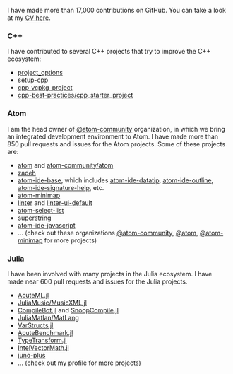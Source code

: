 I have made more than 17,000 contributions on GitHub. You can take a look at my [CV here](https://github.com/aminya/aminya/raw/main/Amin-Yahyaabadi-CV.pdf). 

### C++

I have contributed to several C++ projects that try to improve the C++ ecosystem:

- [project_options](https://github.com/aminya/project_options)
- [setup-cpp](https://github.com/aminya/setup-cpp)
- [cpp_vcpkg_project](https://github.com/aminya/cpp_vcpkg_project)
- [cpp-best-practices/cpp_starter_project](https://github.com/cpp-best-practices/cpp_starter_project)


### Atom 
I am the head owner of [@atom-community](https://github.com/atom-community) organization, in which we bring an integrated development environment to Atom. I have made more than 850 pull requests and issues for the Atom projects. Some of these projects are:
- [atom](https://github.com/atom-community/atom) and [atom-community/atom](https://github.com/atom-community/atom)
- [zadeh](https://github.com/atom-community/zadeh)
- [atom-ide-base](https://github.com/atom-community/atom-ide-base), which includes [atom-ide-datatip](https://github.com/atom-community/atom-ide-datatip), [atom-ide-outline](https://github.com/atom-community/atom-ide-outline), [atom-ide-signature-help](https://github.com/atom-community/atom-ide-signature-help), etc.
- [atom-minimap](https://github.com/atom-minimap/minimap)
- [linter](https://github.com/steelbrain/linter) and [linter-ui-default](https://github.com/steelbrain/linter-ui-default)
- [atom-select-list](https://github.com/atom/atom-select-list)
- [superstring](https://github.com/aminya/superstring)
- [atom-ide-javascript](https://github.com/atom-community/atom-ide-javascript)
- ... (check out these organizations [@atom-community](https://github.com/atom-community), [@atom](https://github.com/atom), [@atom-minimap](https://github.com/atom-minimap) for more projects)

### Julia
I have been involved with many projects in the Julia ecosystem. I have made near 600 pull requests and issues for the Julia projects.
- [AcuteML.jl](https://github.com/aminya/AcuteML.jl)
- [JuliaMusic/MusicXML.jl](https://github.com/JuliaMusic/MusicXML.jl)
- [CompileBot.jl](https://github.com/aminya/CompileBot.jl) and [SnoopCompile.jl](https://github.com/timholy/SnoopCompile.jl)
- [JuliaMatlan/MatLang](https://github.com/juliamatlab/MatLang)
- [VarStructs.jl](https://github.com/aminya/VarStructs.jl)
- [AcuteBenchmark.jl](https://github.com/aminya/AcuteBenchmark.jl)
- [TypeTransform.jl](https://github.com/aminya/TypeTransform.jl)
- [IntelVectorMath.jl](https://github.com/JuliaMath/IntelVectorMath.jl)
- [juno-plus](https://github.com/aminya/juno-plus)
- ... (check out my profile for more projects)
